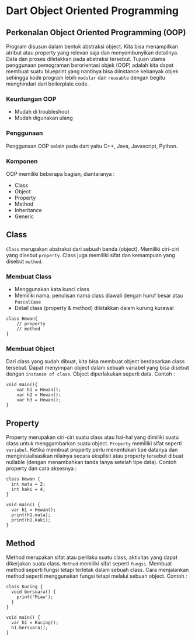 # Dart Object Oriented Programming

## Perkenalan Object Oriented Programming (OOP)
Program disusun dalam bentuk abstraksi object. Kita bisa menampilkan atribut atau property yang relevan saja dan menyembunyikan detailnya. Data dan proses diletakkan pada abstraksi tersebut.
Tujuan utama penggunaan pemograman berorientasi objek (OOP) adalah kita dapat membuat suatu blueprint yang nantinya bisa diinstance kebanyak objek sehingga kode program lebih `modular` dan `reusable` dengan begitu menghindari dari boilerplate code.
### Keuntungan OOP
- Mudah di troubleshoot
- Mudah digunakan ulang
### Penggunaan 
Penggunaan OOP selain pada dart yaitu C++, Java, Javascript, Python.
### Komponen
OOP memiliki beberapa bagian, diantaranya :
- Class
- Object
- Property
- Method
- Inheritance
- Generic

## Class
`Class` merupakan abstraksi dari sebuah benda (object). Memiliki ciri-ciri yang disebut `property`. Class juga memiliki sifat dan kemampuan yang disebut `method`.
### Membuat Class
- Menggunakan kata kunci class
- Memiliki nama, penulisan nama class diawali dengan huruf besar atau `PascalCase`
- Detail class (property & method) diletakkan dalam kurung kurawal
```
class Hewan{
    // property
    // method
}
```
### Membuat Object
Dari class yang sudah dibuat, kita bisa membuat object berdasarkan class tersebut. Dapat menyimpan object dalam sebuah variabel yang bisa disebut dengan `instance of class`. Object diperlakukan seperti data.
Contoh :
```
void main(){
    var h1 = Hewan();
    var h2 = Hewan();
    var h3 = Hewan();
}
```

## Property
Property merupakan ciri-ciri suatu class atau hal-hal yang dimiliki suatu class untuk menggambarkan suatu object. `Property` memiliki sifat seperti `variabel`. Ketika membuat property perlu menentukan tipe datanya dan menginisialisasikan nilainya secara eksplisit atau property tersebut dibuat nullable (dengan menambahkan tanda tanya setelah tipe data).
Contoh property dan cara aksesnya : 
```
class Hewan {
  int mata = 2;
  int kaki = 4;
}

void main() {
  var h1 = Hewan();
  print(h1.mata);
  print(h1.kaki);
}
```

## Method
Method merupakan sifat atau perilaku suatu class, aktivitas yang dapat dikerjakan suatu class. `Method` memiliki sifat seperti `fungsi`. Membuat method seperti fungsi tetapi terletak dalam sebuah class. Cara menjalankan method seperti menggunakan fungsi tetapi melalui sebuah object.
Contoh :
```
class Kucing {
  void bersuara() {
    print('Miaw');
  }
}

void main() {
  var h1 = Kucing();
  h1.bersuara();
}
```
